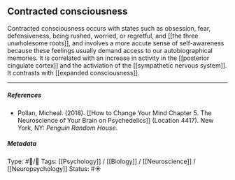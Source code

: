 ## Contracted consciousness # 

Contracted consciousness occurs with states such as obsession, fear, defensiveness, being rushed, worried, or regretful, and [[the three unwholesome roots]], and involves a more accute sense of self-awareness because these feelings usually demand access to our autobiographical memories. It is correlated with an increase in activity in the [[posterior cingulate cortex]] and the activiation of the [[sympathetic nervous system]]. It contrasts with [[expanded consciousness]].

___

##### References

- Pollan, Micheal. (2018). [[How to Change Your Mind Chapter 5. The Neuroscience of Your Brain on Psychedelics]] (Location 4417). New York, NY: _Penguin Random House_. 

##### Metadata

Type: #🔵/🔵 
Tags: [[Psychology]] / [[Biology]] / [[Neuroscience]] / [[Neuropsychology]] 
Status: #☀️ 